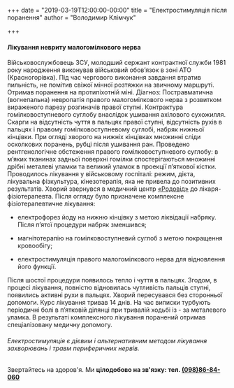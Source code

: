 +++
date = "2019-03-19T12:00:00-00:00"
title = "Електростимуляція після поранення"
author = "Володимир Клімчук"

+++

#### Лікування невриту малогомілкового нерва

Військовослужбовець ЗСУ, молодший сержант контрактної служби 1981 року народження виконував військовий обов’язок в зоні АТО (Красногорівка). Під час чергового виконання завдання втратив пильність, не помітив свіжої мінної розтяжки на звичному маршруті. Отримав поранення на протипіхотній міні.
Діагноз: Постравматична (вогнепальна) невропатія правого малогомілкового нерва з розвитком вираженого парезу розгиначів правої ступні. Контрактура гомілковоступневого суглобу внаслідок ушивання ахілового сухожилля. Скарги на відсутність чуття в пальцях правої ступні, відсутність рухів в пальцях і правому гомілковоступневому суглобі, набряк нижньої кінцівки.
При огляді хворого на нижніх кінцівках множинні сліди осколкових поранень, рубці після ушивання ран. Проведено рентгенологічне обстеження правого гомілковоступневого суглобу: в м’яких тканинах задньої поверхні гомілки спостерігаються множинні дрібні металеві уламки та великий уламок в проекції п’яткової кістки.
Проводилось лікування у військовому госпіталі: режим, дієта, лікувальна фізкультура, кінезотерапія, яка не привела до позитивних результатів. Хворий звернувся в медичний центр [«Родовід»]( https://www.facebook.com/rodovid.center/photos/a.410236529721921/426328141446093/?type=3&__xts__%5B0%5D=68.ARDKxSXJk-HmdPacUtkWNUlM_-DHBP2KhGVIo9anVFyMXCvD8gndtQVl0O3S8ieb1fOJerpbg-UxTpl6hHx8x2fs4CWjg1kY9x0S090sQk8hEhW2Vu19nXhuXFd--sU40IozRncw3fIdbxMZjzjT0YQEDs0JdYEP-wWM5lD4RwlxHby5mSeqvLhAdtD31aY70M05trav9k7ZSOTPjFs1Dtm2v5l1_LRMv3fwqToyZ3e2Z4YwADmvRzOYIMdenQCRhQK5Aoj8eoG_NscDq61NMBx_fQOZ_X7yUP4UkCo9sHdVSKuVvVp1Zjd8Cz8Y4yTlYfNx_Vt--otTMdykOSY1TdU&__tn__=-R) до лікаря- фізіотерапевта. Після огляду було призначене комплексне фізіотерапевтичне лікування:

* електрофорез йоду на нижню кінцівку з метою ліквідації набряку. Після п’ятої процедури набряк зменшився;

* магнітотерапію на гомілковоступневий суглоб з метою покращення кровообігу;

* електростимуляція правого малогомілкового нерва для відновлення його функції.

Після шостої процедури появилось тепло і чуття в пальцях. Згодом, в процесі лікування, повністю відновилась чутливість пальців ступні, появились активні рухи в пальцях. Хворий пересувався без сторонньої допомоги. Курс лікування тривав 14 днів. На час виписки турбують періодичні болі в п’ятковій ділянці при тривалій ходьбі із - за металевого уламка. В результаті комплексного лікування поранений отримав спеціалізовану медичну допомогу.

###### Електростимуляція є дієвим і альтернативним методом лікування захворювань і травм периферичних нервів.

Звертайтесь на здоров'я. Ми **цілодобово на зв'язку: тел. [(098)86-84-060](tel:0988684060)**
